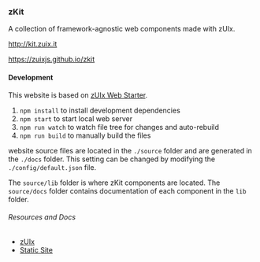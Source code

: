 ### zKit

A collection of framework-agnostic web components made with zUIx.

http://kit.zuix.it

https://zuixjs.github.io/zkit


#### Development

This website is based on [zUIx Web Starter](https://github.com/zuixjs/zuix-web-starter).

1. `npm install` to install development dependencies
2. `npm start` to start local web server
3. `npm run watch` to watch file tree for changes and auto-rebuild
4. `npm run build` to manually build the files

website source files are located in the `./source` folder and are
generated in the `./docs` folder.
This setting can be changed by modifying the `./config/default.json` file.

The `source/lib` folder is where zKit components are located.
The `source/docs` folder contains documentation of each component in the `lib` folder.


###### Resources and Docs

- [zUIx](https://zuixjs.github.io/zuix)
- [Static Site](https://github.com/paulcpederson/static-site)

